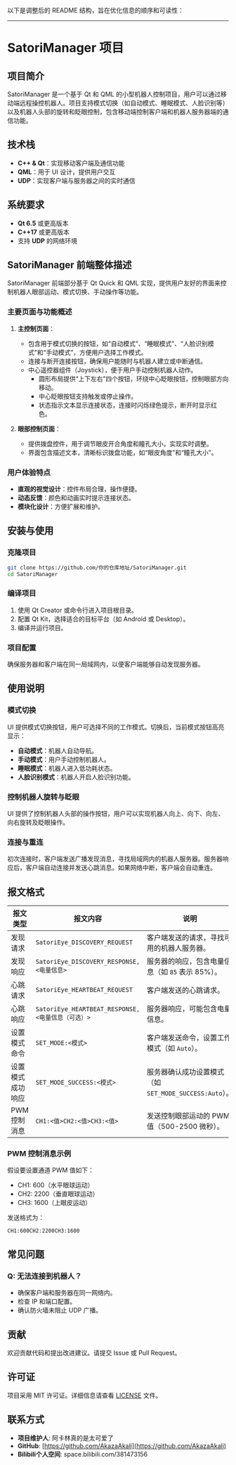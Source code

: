 以下是调整后的 README 结构，旨在优化信息的顺序和可读性：

---

# SatoriManager 项目

## 项目简介
SatoriManager 是一个基于 Qt 和 QML 的小型机器人控制项目，用户可以通过移动端远程操控机器人。项目支持模式切换（如自动模式、睡眠模式、人脸识别等）以及机器人头部的旋转和眨眼控制，包含移动端控制客户端和机器人服务器端的通信功能。

## 技术栈
- **C++ & Qt**：实现移动客户端及通信功能
- **QML**：用于 UI 设计，提供用户交互
- **UDP**：实现客户端与服务器之间的实时通信

## 系统要求
- **Qt 6.5** 或更高版本
- **C++17** 或更高版本
- 支持 **UDP** 的网络环境

## SatoriManager 前端整体描述
SatoriManager 前端部分基于 Qt Quick 和 QML 实现，提供用户友好的界面来控制机器人眼部运动、模式切换、手动操作等功能。

### 主要页面与功能概述
1. **主控制页面**：
   - 包含用于模式切换的按钮，如“自动模式”、“睡眠模式”、“人脸识别模式”和“手动模式”，方便用户选择工作模式。
   - 连接与断开连接按钮，确保用户能随时与机器人建立或中断通信。
   - 中心遥控器组件（Joystick），便于用户手动控制机器人动作。
     - 圆形布局提供“上下左右”四个按钮，环绕中心眨眼按钮，控制眼部方向移动。
     - 中心眨眼按钮支持触发或停止操作。
     - 状态指示文本显示连接状态，连接时闪烁绿色提示，断开时显示红色。

2. **眼部控制页面**：
   - 提供拨盘控件，用于调节眼皮开合角度和瞳孔大小，实现实时调整。
   - 界面包含描述文本，清晰标识拨盘功能，如“眼皮角度”和“瞳孔大小”。

### 用户体验特点
- **直观的视觉设计**：控件布局合理，操作便捷。
- **动态反馈**：颜色和动画实时提示连接状态。
- **模块化设计**：方便扩展和维护。

## 安装与使用

### 克隆项目
```bash
git clone https://github.com/你的仓库地址/SatoriManager.git
cd SatoriManager
```

### 编译项目
1. 使用 Qt Creator 或命令行进入项目根目录。
2. 配置 Qt Kit，选择适合的目标平台（如 Android 或 Desktop）。
3. 编译并运行项目。

### 项目配置
确保服务器和客户端在同一局域网内，以便客户端能够自动发现服务器。

## 使用说明

### 模式切换
UI 提供模式切换按钮，用户可选择不同的工作模式。切换后，当前模式按钮高亮显示：
- **自动模式**：机器人自动导航。
- **手动模式**：用户手动控制机器人。
- **睡眠模式**：机器人进入低功耗状态。
- **人脸识别模式**：机器人开启人脸识别功能。

### 控制机器人旋转与眨眼
UI 提供了控制机器人头部的操作按钮，用户可以实现机器人向上、向下、向左、向右旋转及眨眼操作。

### 连接与重连
初次连接时，客户端发送广播发现消息，寻找局域网内的机器人服务器。服务器响应后，客户端自动连接并发送心跳消息。如果网络中断，客户端会自动重连。

## 报文格式

| 报文类型             | 报文内容                           | 说明                                       |
|----------------------|------------------------------------|--------------------------------------------|
| 发现请求             | `SatoriEye_DISCOVERY_REQUEST`      | 客户端发送的请求，寻找可用的机器人服务器。  |
| 发现响应             | `SatoriEye_DISCOVERY_RESPONSE,<电量信息>` | 服务器的响应，包含电量信息（如 `85` 表示 85%）。 |
| 心跳请求             | `SatoriEye_HEARTBEAT_REQUEST`      | 客户端发送的心跳请求。                      |
| 心跳响应             | `SatoriEye_HEARTBEAT_RESPONSE,<电量信息（可选）>` | 服务器响应，可能包含电量信息。              |
| 设置模式命令         | `SET_MODE:<模式>`                  | 客户端发送命令，设置工作模式（如 `Auto`）。   |
| 设置模式成功响应     | `SET_MODE_SUCCESS:<模式>`          | 服务器确认成功设置模式（如 `SET_MODE_SUCCESS:Auto`）。 |
| PWM 控制消息         | `CH1:<值>CH2:<值>CH3:<值>`         | 发送控制眼部运动的 PWM 值（500-2500 微秒）。 |

### PWM 控制消息示例
假设要设置通道 PWM 值如下：
- CH1: 600（水平眼球运动）
- CH2: 2200（垂直眼球运动）
- CH3: 1600（上眼皮运动）

发送格式为：
```
CH1:600CH2:2200CH3:1600
```

## 常见问题

### Q: 无法连接到机器人？
- 确保客户端和服务器在同一网络内。
- 检查 IP 和端口配置。
- 确认防火墙未阻止 UDP 广播。

## 贡献
欢迎贡献代码和提出改进建议。请提交 Issue 或 Pull Request。

## 许可证
项目采用 MIT 许可证。详细信息请查看 [LICENSE](LICENSE) 文件。

## 联系方式
- **项目维护人**: 阿卡林真的是太可爱了
- **GitHub**: [https://github.com/AkazaAkali](https://github.com/AkazaAkali)
- **Bilibili个人空间**: space.bilibili.com/381473156